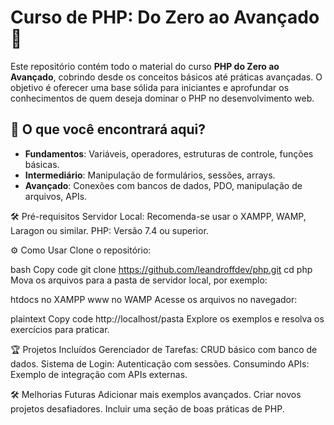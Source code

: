 # Curso de PHP: Do Zero ao Avançado 🚀

Este repositório contém todo o material do curso **PHP do Zero ao Avançado**, cobrindo desde os conceitos básicos até práticas avançadas. O objetivo é oferecer uma base sólida para iniciantes e aprofundar os conhecimentos de quem deseja dominar o PHP no desenvolvimento web.

## 🌟 O que você encontrará aqui?
- **Fundamentos**: Variáveis, operadores, estruturas de controle, funções básicas.
- **Intermediário**: Manipulação de formulários, sessões, arrays.
- **Avançado**: Conexões com bancos de dados, PDO, manipulação de arquivos, APIs.

🛠️ Pré-requisitos
Servidor Local: Recomenda-se usar o XAMPP, WAMP, Laragon ou similar.
PHP: Versão 7.4 ou superior.

⚙️ Como Usar
Clone o repositório:

bash
Copy code
git clone https://github.com/leandroffdev/php.git
cd php
Mova os arquivos para a pasta de servidor local, por exemplo:

htdocs no XAMPP
www no WAMP
Acesse os arquivos no navegador:

plaintext
Copy code
http://localhost/pasta
Explore os exemplos e resolva os exercícios para praticar.

🏆 Projetos Incluídos
Gerenciador de Tarefas: CRUD básico com banco de dados.
Sistema de Login: Autenticação com sessões.
Consumindo APIs: Exemplo de integração com APIs externas.

🛠️ Melhorias Futuras
Adicionar mais exemplos avançados.
Criar novos projetos desafiadores.
Incluir uma seção de boas práticas de PHP.
